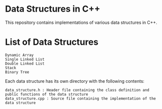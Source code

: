 # Data Structures in C++

This repository contains implementations of various data structures in C++.

# List of Data Structures

    Dynamic Array
    Single Linked List
    Double Linked List
    Stack
    Binary Tree

Each data structure has its own directory with the following contents:

    data_structure.h : Header file containing the class definition and public functions of the data structure
    data_structure.cpp : Source file containing the implementation of the data structure
